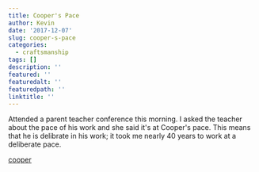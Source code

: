 ```yaml
---
title: Cooper's Pace
author: Kevin
date: '2017-12-07'
slug: cooper-s-pace
categories:
  - craftsmanship
tags: []
description: ''
featured: ''
featuredalt: ''
featuredpath: ''
linktitle: ''
---
```


Attended a parent teacher conference this morning. I asked the teacher about the pace of his work and she said it's at Cooper's pace.  This means that he is delibrate in  his work; it took me nearly 40 years to work at a deliberate pace. 

[cooper](img/cooper.jpg)